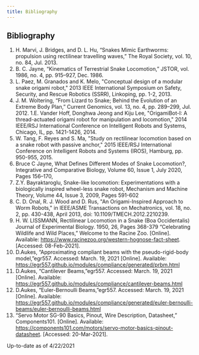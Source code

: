 ```yaml
---
title: Bibliography
---
```



## Bibliography
1. H. Marvi, J. Bridges, and D. L. Hu, “Snakes Mimic Earthworms: propulsion using rectilinear travelling waves,” The Royal Society, vol. 10, no. 84, Jul. 2013. 
1. B. C. Jayne, “Kinematics of Terrestrial Snake Locomotion,” JSTOR, vol. 1986, no. 4, pp. 915–927, Dec. 1986. 
1. L. Paez, M. Granados and K. Melo, "Conceptual design of a modular snake origami robot," 2013 IEEE International Symposium on Safety, Security, and Rescue Robotics (SSRR), Linkoping, pp. 1-2, 2013.
1. J. M. Woltering, “From Lizard to Snake; Behind the Evolution of an Extreme Body Plan,” Current Genomics, vol. 13, no. 4, pp. 289–299, Jul. 2012. 
1.E. Vander Hoff, Donghwa Jeong and Kiju Lee, "OrigamiBot-I: A thread-actuated origami robot for manipulation and locomotion," 2014 IEEE/RSJ International Conference on Intelligent Robots and Systems, Chicago, IL, pp. 1421-1426, 2014.
1. W. Tang, F. Reyes and S. Ma, "Study on rectilinear locomotion based on a snake robot with passive anchor," 2015 IEEE/RSJ International Conference on Intelligent Robots and Systems (IROS), Hamburg, pp. 950-955, 2015.
1. Bruce C Jayne, What Defines Different Modes of Snake Locomotion?, Integrative and Comparative Biology, Volume 60, Issue 1, July 2020, Pages 156–170, 
1. Z.Y. Bayraktaroglu, Snake-like locomotion: Experimentations with a biologically inspired wheel-less snake robot, Mechanism and Machine Theory, Volume 44, Issue 3, 2009, Pages 591-602
1. C. D. Onal, R. J. Wood and D. Rus, "An Origami-Inspired Approach to Worm Robots," in IEEE/ASME Transactions on Mechatronics, vol. 18, no. 2, pp. 430-438, April 2013, doi: 10.1109/TMECH.2012.2210239.
1. H. W. LISSMANN, Rectilinear Locomotion in a Snake (Boa Occidentalis) Journal of Experimental Biology. 1950, 26, Pages 368-379
“Celebrating Wildlife and Wild Places,” Welcome to the Racine Zoo. [Online]. Available: https://www.racinezoo.org/western-hognose-fact-sheet. [Accessed: 08-Feb-2021]. 
1. D.Aukes, “Approximating compliant beams with the pseudo-rigid-body model,”egr557. Accessed: March. 19, 2021 [Online]. Available: https://egr557.github.io/modules/compliance/generated/prbm.html
1. D.Aukes, “Cantilever Beams,”egr557. Accessed: March. 19, 2021 [Online]. Available: https://egr557.github.io/modules/compliance/cantilever-beams.html 
1. D.Aukes, “Euler-Bernoulli Beams,”egr557. Accessed: March. 19, 2021 [Online]. Available: https://egr557.github.io/modules/compliance/generated/euler-bernoulli-beams/euler-bernoulli-beams.html 
1. “Servo Motor SG-90 Basics, Pinout, Wire Description, Datasheet,” Components101. [Online]. Available: https://components101.com/motors/servo-motor-basics-pinout-datasheet. [Accessed: 20-Mar-2021]. 

Up-to-date as of 4/22/2021
